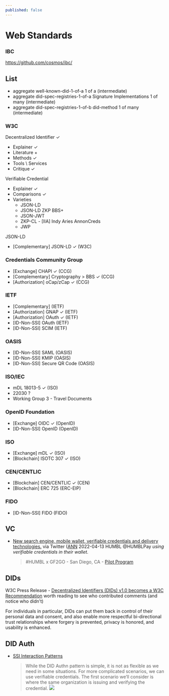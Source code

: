 ```yaml
---
published: false
---
```


# Web Standards

### IBC

https://github.com/cosmos/ibc/

## List
- aggregate well-known-did-1-of-a 1 of a (intermediate)
- aggregate did-spec-registries-1-of-a Signature Implementations 1 of many (intermediate)
- aggregate did-spec-registries-1-of-b did-method 1 of many (intermediate)


### W3C

Decentralized Identifier ✓
- Explainer ✓
- Literature +
- Methods ✓
- Tools \ Services 
- Critique ✓

Verifiable Credential 
- Explainer  ✓
- Comparisons  ✓
- Varieties
  - JSON-LD 
  - JSON-LD ZKP BBS+
  - JSON-JWT
  - ZKP-CL - [IIA] Indy Aries AnnonCreds
  - JWP

JSON-LD
- [Complementary] JSON-LD ✓ (W3C)

### Credentials Community Group

- [Exchange] CHAPI  ✓ (CCG)
- [Complementary] Cryptography > BBS ✓ (CCG)
- [Authorization] oCap/zCap ✓ (CCG)

### IETF

- [Complementary]  (IETF)
- [Authorization] GNAP ✓ (IETF)
- [Authorization] OAuth ✓ (IETF)
- [ID-Non-SSI] OAuth (IETF)
- [ID-Non-SSI] SCIM (IETF)

### OASIS

- [ID-Non-SSI] SAML (OASIS)
- [ID-Non-SSI] KMIP (OASIS)
- [ID-Non-SSI] Secure QR Code (OASIS)

### ISO/IEC
- mDL 18013-5 ✓ (ISO)
- 22030 ? 
- Working Group 3 - Travel Documents

### OpenID Foundation
- [Exchange] OIDC  ✓ (OpenID)
- [ID-Non-SSI] OpenID (OpenID)

### ISO
- [Exchange] mDL  ✓ (ISO)
- [Blockchain] ISOTC 307 ✓ (ISO)

### CEN/CENTLIC
- [Blockchain] CEN/CENTLIC ✓ (CEN)
- [Blockchain] ERC 725   (ERC-EIP)

### FIDO
- [ID-Non-SSI] FIDO (FIDO)

## VC

* [New search engine, mobile wallet, verifiable credentials and delivery technologies.](https://twitter.com/HUMBLPay/status/1574454647384813568) via Twitter ([ANN](https://www.globenewswire.com/en/news-release/2022/04/13/2421969/0/en/HUMBL-Selected-To-Pilot-Digital-Wallet-Program-On-Behalf-of-The-County-of-Santa-Cruz-California.html) 2022-04-13 HUMBL @HUMBLPay
*using verifiable credentials in their wallet.*
  > #HUMBL x GF2GO - San Diego, CA - [Pilot Program](https://www.youtube.com/watch?v=H_HAFEzmkWU) 

## DIDs
W3C Press Release - [Decentralized Identifiers (DIDs) v1.0 becomes a W3C Recommendation](https://www.w3.org/2022/07/pressrelease-did-rec) worth reading to see who contributed comments (and notice who didn’t)

For individuals in particular, DIDs can put them back in control of their personal data and consent, and also enable more respectful bi-directional trust relationships where forgery is prevented, privacy is honored, and usability is enhanced.

## DID Auth

* [SSI Interaction Patterns](https://www.windley.com/archives/2021/06/ssi_interaction_patterns.shtml)
  > While the DID Authn pattern is simple, it is not as flexible as we need in some situations. For more complicated scenarios, we can use verifiable credentials. The first scenario we’ll consider is where the same organization is issuing and verifying the credential.
  > ![](https://s3.amazonaws.com/revue/items/images/009/411/724/mail/Credential_Internal.png?1621957585)
